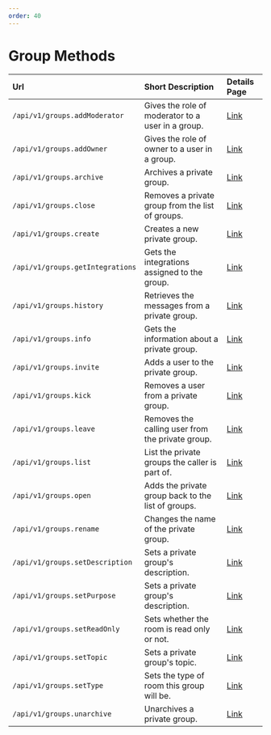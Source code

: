 ```yaml
---
order: 40
---
```


# Group Methods
| Url | Short Description | Details Page |
| :--- | :--- | :--- |
| `/api/v1/groups.addModerator` | Gives the role of moderator to a user in a group. | [Link](addModerator.md) |
| `/api/v1/groups.addOwner` | Gives the role of owner to a user in a group. | [Link](addOwner.md) |
| `/api/v1/groups.archive` | Archives a private group. | [Link](archive.md) |
| `/api/v1/groups.close` | Removes a private group from the list of groups. | [Link](close.md) |
| `/api/v1/groups.create` | Creates a new private group. | [Link](create.md) |
| `/api/v1/groups.getIntegrations` | Gets the integrations assigned to the group. | [Link](getIntegrations.md) |
| `/api/v1/groups.history` | Retrieves the messages from a private group. | [Link](history.md) |
| `/api/v1/groups.info` | Gets the information about a private group. | [Link](info.md) |
| `/api/v1/groups.invite` | Adds a user to the private group. | [Link](invite.md) |
| `/api/v1/groups.kick` | Removes a user from a private group. | [Link](kick.md) |
| `/api/v1/groups.leave` | Removes the calling user from the private group. | [Link](leave.md) |
| `/api/v1/groups.list` | List the private groups the caller is part of. | [Link](list.md) |
| `/api/v1/groups.open` | Adds the private group back to the list of groups. | [Link](open.md) |
| `/api/v1/groups.rename` | Changes the name of the private group. | [Link](rename.md) |
| `/api/v1/groups.setDescription` | Sets a private group's description. | [Link](setDescription.md) |
| `/api/v1/groups.setPurpose` | Sets a private group's description. | [Link](setPurpose.md) |
| `/api/v1/groups.setReadOnly` | Sets whether the room is read only or not. | [Link](setReadOnly.md) |
| `/api/v1/groups.setTopic` | Sets a private group's topic. | [Link](setTopic.md) |
| `/api/v1/groups.setType` | Sets the type of room this group will be. | [Link](setType.md) |
| `/api/v1/groups.unarchive` | Unarchives a private group. | [Link](unarchive.md) |
